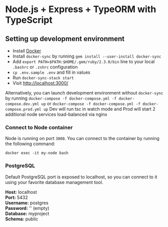 # Node.js + Express + TypeORM with TypeScript

## Setting up development environment

* Install [Docker](https://docs.docker.com/docker-for-mac/install/)
* Install `docker-sync` by running `gem install --user-install docker-sync`
* Add `export PATH=$PATH:$HOME/.gem/ruby/2.3.0/bin` line to your local `.bashrc` or `.zshrc` configuration
* `cp .env.sample .env` and fill in values
* Run `docker-sync-stack start`
* Visit <http://localhost:3000/>

Alternatively, you can launch development environment without `docker-sync` by running 
`docker-compose -f docker-compose.yml -f docker-compose.dev.yml up` or
`docker-compose -f docker-compose.yml -f docker-compose.prod.yml up`
Dev will run tsc in watch mode and 
Prod will start 2 additional node services load-balanced via nginx

### Connect to Node container

Node is running on port `3000`. You can connect to the container by running the following command:

`docker exec -it my-node bash`

### PostgreSQL

Default PostgreSQL port is exposed to localhost, so you can connect to it using your favorite database management tool.

**Host:** localhost  
**Port:** 5432  
**Username:** postgres  
**Password:** '' (empty)  
**Database:** myproject  
**Schema:** public  
